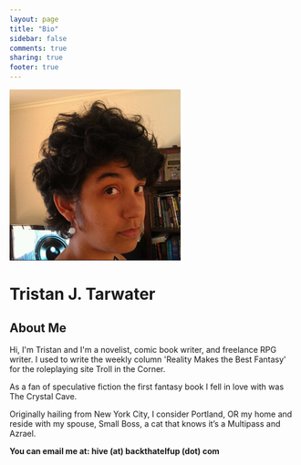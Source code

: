 ```yaml
---
layout: page
title: "Bio"
sidebar: false
comments: true
sharing: true
footer: true
---
```


<div class="row">
  <div class="small-12 large-12">
    <img src="/images/tristan-j-tarwater.jpg" alt="Tristan J. Tarwater - author photo" class="left box-shadow biopic">
    <h1>Tristan J. Tarwater</h1>
    <h2 class="subheader">About Me</h2>
    <p>Hi, I'm Tristan and I'm a novelist, comic book writer, and freelance RPG writer. I used to write the weekly column 'Reality Makes the Best Fantasy' for the roleplaying site Troll in the Corner.</p>
    <p>As a fan of speculative fiction the first fantasy book I fell in love with was The Crystal Cave.</p>
    <p>Originally hailing from New York City, I consider Portland, OR my home and reside with my spouse, Small Boss, a cat that knows it’s a Multipass and Azrael.</p>
    <p><strong>You can email me at: hive (at) backthatelfup (dot) com</strong></p>
  </div>
</div>
